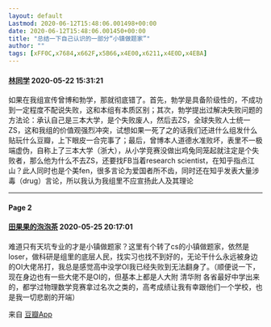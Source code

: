 ```yaml
---
layout: default
Lastmod: 2020-06-12T15:48:06.001498+00:00
date: 2020-06-12T15:48:06.001450+00:00
title: "总结一下自己认识的一部分“小镇做题家”"
author: ""
tags: [xFF0C,x7684,x662F,x5B66,x4E00,x6211,x4E0D,x4EBA]
---
```


#### [林同学](https://www.douban.com/people/75803561/) 2020-05-22 15:31:21

如果在我组宣传曾博和勃学，那就彻底错了。首先，勃学是具备阶级性的，不成功到一定程度不配说失败，这和本组有本质区别；其次，勃学提出过解决失败问题的方法论：承认自己是三本大学，是个失败废人，然后去ZS，全球失败人士统一ZS，这和我组的价值观强烈冲突，试想如果一死了之的话我们还进什么组发什么贴玩什么豆瓣，上下眼皮一合完事了；最后，曾博本人道德水准败坏，表里不一极端虚伪，自称上了三本大学（浙大），从小学竞赛没做出鸡兔同笼起就注定是个失败者，那么他为什么不去ZS，还要找FB当着research scientist，在知乎指点江山？此人同时也是个美fen，很多言论为爱国者所不齿，同时还在知乎发表大量涉毒（drug）言论，所以我认为我组里不应宣扬此人及其理论

* * *

#### Page 2

#### [田果果的泡泡茶](https://www.douban.com/people/168534408/) 2020-05-25 20:17:01

难道只有天坑专业的才是小镇做题家？这里有个转了cs的小镇做题家，依然是loser，做科研是组里的底层人民，找实习也找不到好的，无论干什么永远被身边的OI大佬吊打，我总是感觉高中没学OI我已经失败到无法翻身了。（顺便说一下，现在身边也有一些大佬不是OI的，但基本上都是人大附 清华附 各省最好中学出来的，都学过物理数学竞赛拿过名次之类的，高考成绩让我有幸跟他们一个学校，也是我一切悲剧的开端）

来自 [豆瓣App](/doubanapp/app?channel=from_group_topic)

